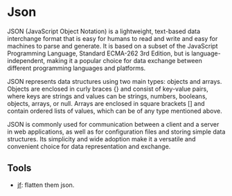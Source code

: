 # Json

JSON (JavaScript Object Notation) is a lightweight, text-based data interchange
format that is easy for humans to read and write and easy for machines to
parse and generate. It is based on a subset of the JavaScript Programming
Language, Standard ECMA-262 3rd Edition, but is language-independent, making
it a popular choice for data exchange between different programming languages
and platforms.

JSON represents data structures using two main types: objects and arrays. Objects
are enclosed in curly braces {} and consist of key-value pairs, where keys
are strings and values can be strings, numbers, booleans, objects, arrays,
or null. Arrays are enclosed in square brackets [] and contain ordered lists
of values, which can be of any type mentioned above.

JSON is commonly used for communication between a client and a server in web
applications, as well as for configuration files and storing simple data structures.
Its simplicity and wide adoption make it a versatile and convenient choice
for data representation and exchange.

## Tools

- [jf](https://github.com/say4n/jf): flatten them json.
